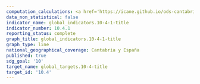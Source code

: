 ```yaml
---
computation_calculations: <a href='https://icane.github.io/ods-cantabria/assets/pdf/10.4.1.1.pdf' target='_blank'>Proporción del PIB generada por el trabajo asalariado</a>
data_non_statistical: false
indicator_name: global_indicators.10-4-1-title
indicator_number: 10.4.1
reporting_status: complete
graph_title: global_indicators.10-4-1-title
graph_type: line
national_geographical_coverage: Cantabria y España
published: true
sdg_goal: '10'
target_name: global_targets.10-4-title
target_id: '10.4'
---
```

